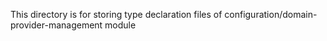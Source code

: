 This directory is for storing type declaration files of configuration/domain-provider-management module
